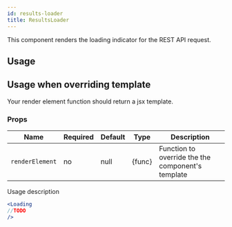 ```yaml
---
id: results-loader
title: ResultsLoader
---
```

This component renders the loading indicator for the REST API request.

## Usage

## Usage when overriding template

Your render element function should return a jsx template.

### Props

| Name              | Required  | Default       | Type      | Description             |
| ------------------|-----------|---------------| ----------|-------------------------|
| ``renderElement`` | no        | null          | {func}    |Function to override the the component's template  |


Usage description
```jsx
<Loading
//TODO
/>
```
